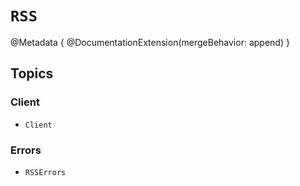 # ``RSS``

@Metadata {
    @DocumentationExtension(mergeBehavior: append)
}

## Topics

### Client

- ``Client``

### Errors

- ``RSSErrors``
